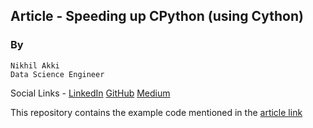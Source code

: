 ## Article - Speeding up CPython (using Cython)

### By
    Nikhil Akki
    Data Science Engineer

Social Links -
[LinkedIn](https://www.linkedin.com/in/nikhilakki/)
[GitHub](https://github.com/nikhilakki)
[Medium](https://medium.com/@nikhilakki)

This repository contains the example code mentioned in the [article link]()

